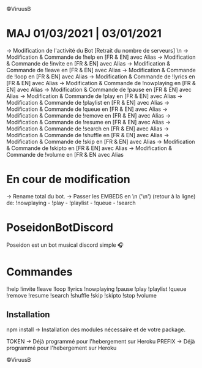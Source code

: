 ©ViruusB

# MAJ 01/03/2021 | 03/01/2021

-> Modification de l'activité du Bot [Retrait du nombre de serveurs] \n
-> Modification & Commande de !help en [FR & EN] avec Alias
-> Modification & Commande de !invite en [FR & EN] avec Alias
-> Modification & Commande de !leave en [FR & EN] avec Alias
-> Modification & Commande de !loop en [FR & EN] avec Alias
-> Modification & Commande de !lyrics en [FR & EN] avec Alias
-> Modification & Commande de !nowplaying en [FR & EN] avec Alias
-> Modification & Commande de !pause en [FR & EN] avec Alias
-> Modification & Commande de !play en [FR & EN] avec Alias
-> Modification & Commande de !playlist en [FR & EN] avec Alias
-> Modification & Commande de !queue en [FR & EN] avec Alias
-> Modification & Commande de !remove en [FR & EN] avec Alias
-> Modification & Commande de !resume en [FR & EN] avec Alias
-> Modification & Commande de !search en [FR & EN] avec Alias
-> Modification & Commande de !shuffle en [FR & EN] avec Alias
-> Modification & Commande de !skip en [FR & EN] avec Alias
-> Modification & Commande de !skipto en [FR & EN] avec Alias
-> Modification & Commande de !volume en [FR & EN avec Alias

# En cour de modification

-> Rename total du bot.
-> Passer les EMBEDS en \n ('\n') (retour à la ligne) de: !nowplaying - !play - !playlist - !queue - !search

# PoseidonBotDiscord

Poseidon est un bot musical discord simple 🎧

# Commandes

!help
!invite
!leave
!loop
!lyrics
!nowplaying
!pause
!play
!playlist
!queue
!remove
!resume
!search
!shuffle
!skip
!skipto
!stop
!volume

## Installation

npm install -> Installation des modules nécessaire et de votre package.

TOKEN -> Déjà programmé pour l'hebergement sur Heroku
PREFIX -> Déjà programmé pour l'hebergement sur Heroku

©ViruusB
